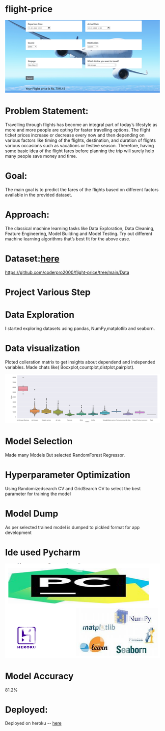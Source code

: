 # flight-price
![](https://github.com/coderpro2000/flight-price/blob/main/Docs/de.png)

# Problem Statement:
Travelling through flights has become an integral part of today’s lifestyle as more and more people are opting for faster travelling options. The flight ticket prices increase or decrease every now and then depending on various factors like timing of the flights, destination, and duration of flights various occasions such as vacations or festive season. Therefore, having some basic idea of the flight fares before planning the trip will surely help many people save money and time.

# Goal:
The main goal is to predict the fares of the flights based on different factors available in the provided dataset.

# Approach:
The classical machine learning tasks like Data Exploration, Data Cleaning, Feature Engineering, Model Building and Model Testing. Try out different machine learning algorithms that’s best fit for the above case.

# Dataset:[here](https://github.com/Bharathkumar-ms/Flight-fare-prediction1/tree/main/Data)

https://github.com/coderpro2000/flight-price/tree/main/Data

# Project Various Step

# Data Exploration
I started exploring datasets using pandas, NumPy,matplotlib and seaborn.


# Data visualization
Ploted colleration matrix to get insights about dependend and independed variables. Made chats like( Bocxplot,countplot,distplot,pairplot).

![](https://github.com/coderpro2000/flight-price/blob/main/Docs/vis.png)

# Model Selection
Made many Models But selected RandomForest Regressor.

# Hyperparameter Optimization
Using Randomizedsearch CV and GridSearch CV to select the best parameter for training the model

# Model Dump
As per selected trained model is dumped to pickled format for app development

# Ide used Pycharm
![](https://github.com/coderpro2000/flight-price/blob/main/Docs/soft.png)

# Model Accuracy 
81.2%



# Deployed:
Deployed on heroku -- [here](https://flight-fare-prediction-msb.herokuapp.com/predict)





